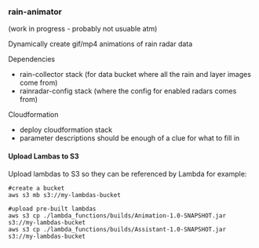 ### rain-animator

(work in progress - probably not usuable atm)

Dynamically create gif/mp4 animations of rain radar data

Dependencies
- rain-collector stack (for data bucket where all the rain and layer images come from)
- rainradar-config stack (where the config for enabled radars comes from)

Cloudformation
- deploy cloudformation stack
- parameter descriptions should be enough of a clue for what to fill in

#### Upload Lambas to S3

Upload lambdas to S3 so they can be referenced by Lambda for example:

```
#create a bucket
aws s3 mb s3://my-lambdas-bucket

#upload pre-built lambdas
aws s3 cp ./lambda_functions/builds/Animation-1.0-SNAPSHOT.jar  s3://my-lambdas-bucket
aws s3 cp ./lambda_functions/builds/Assistant-1.0-SNAPSHOT.jar  s3://my-lambdas-bucket
```

